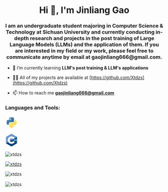 <h1 align="center">Hi 👋, I'm Jinliang Gao</h1>
<h3 align="center">I am an undergraduate student majoring in Computer Science & Technology at Sichuan University and currently conducting in-depth research and projects in the post training of Large Language Models (LLMs) and the application of them. If you are interested in my field or my work, please feel free to communicate anytime by email at gaojinliang666@gmail.com.</h3>

- 🌱 I’m currently learning **LLM's post training & LLM's applications**

- 👨‍💻 All of my projects are available at [https://github.com/Xtdzs](https://github.com/Xtdzs)

- 📫 How to reach me **gaojinliang666@gmail.com**

<h3 align="left">Languages and Tools:</h3>
<p align="left"> <a href="https://www.python.org" target="_blank" rel="noreferrer"> <img src="https://raw.githubusercontent.com/devicons/devicon/master/icons/python/python-original.svg" alt="python" width="40" height="40"/> </a> </p>  <a href="https://www.w3schools.com/cpp/" target="_blank" rel="noreferrer"> <img src="https://raw.githubusercontent.com/devicons/devicon/master/icons/cplusplus/cplusplus-original.svg" alt="cplusplus" width="40" height="40"/> </a>

<p align="left"> <img src="https://komarev.com/ghpvc/?username=xtdzs&label=Profile%20views&color=0e75b6&style=flat" alt="xtdzs" /> </p>

<p align="left"> <a href="https://github.com/ryo-ma/github-profile-trophy"><img src="https://github-profile-trophy.vercel.app/?username=xtdzs" alt="xtdzs" /></a> </p>



<p><img align="center" src="https://github-readme-stats.vercel.app/api/top-langs?username=xtdzs&show_icons=true&locale=en&layout=compact" alt="xtdzs" /></p>

<p><img align="center" src="https://github-readme-streak-stats.herokuapp.com/?user=xtdzs&" alt="xtdzs" /></p>

